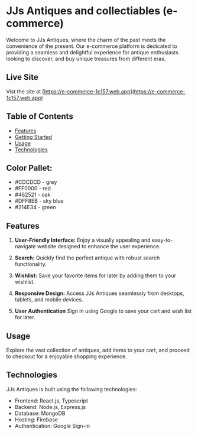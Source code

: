 # JJs Antiques and collectiables (e-commerce)

Welcome to JJs Antiques, where the charm of the past meets the convenience of the present. Our e-commerce platform is dedicated to providing a seamless and delightful experience for antique enthusiasts looking to discover, and buy unique treasures from different eras.

## Live Site

Vist the site at [https://e-commerce-1c157.web.app](https://e-commerce-1c157.web.app)

## Table of Contents

- [Features](#features)
- [Getting Started](#getting-started)
- [Usage](#usage)
- [Technologies](#technologies)

## Color Pallet:

- #CDCDCD - grey
- #FF0000 - red
- #462521 - oak
- #DFF8EB - sky blue
- #214E34 - green

## Features

1. **User-Friendly Interface:** Enjoy a visually appealing and easy-to-navigate website designed to enhance the user experience.

2. **Search:** Quickly find the perfect antique with robust search functionality.

3. **Wishlist:** Save your favorite items for later by adding them to your wishlist.

4. **Responsive Design:** Access JJs Antiques seamlessly from desktops, tablets, and mobile devices.

5. **User Authentication** Sign in using Google to save your cart and wish list for later.

## Usage

Explore the vast collection of antiques, add items to your cart, and proceed to checkout for a enjoyable shopping experience.

## Technologies

JJs Antiques is built using the following technologies:

- Frontend: React.js, Typescript
- Backend: Node.js, Express.js
- Database: MongoDB
- Hosting: Firebase
- Authentication: Google Sign-in
